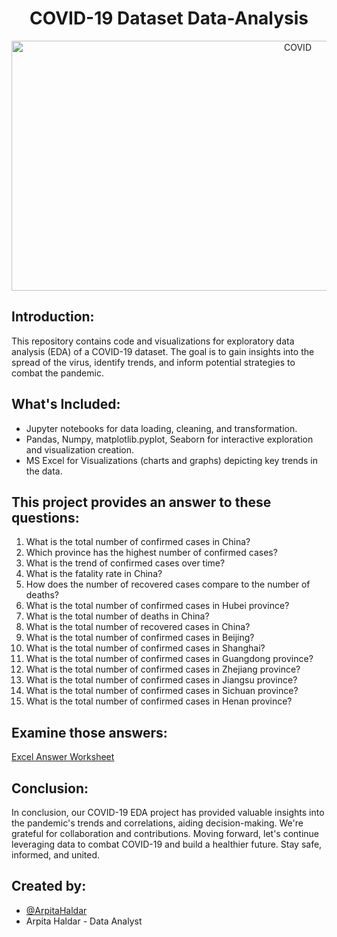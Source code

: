 <h1 align="center">COVID-19 Dataset Data-Analysis</h1>

<p align="center" <a target="_blank" rel="noreferrer"> <img src="https://newsroom.uvahealth.com/wp-content/uploads/2022/08/GettyCOVID.jpg" alt="COVID" width="900" height="400" /> </a>

## Introduction:

This repository contains code and visualizations for exploratory data analysis (EDA) of a COVID-19 dataset. The goal is to gain insights into the spread of the virus, identify trends, and inform potential strategies to combat the pandemic.

## What's Included:

* Jupyter notebooks for data loading, cleaning, and transformation.
* Pandas, Numpy, matplotlib.pyplot, Seaborn for interactive exploration and visualization creation.
* MS Excel for Visualizations (charts and graphs) depicting key trends in the data.

## This project provides an answer to these questions:

1. What is the total number of confirmed cases in China?
2. Which province has the highest number of confirmed cases?
3. What is the trend of confirmed cases over time?
4. What is the fatality rate in China?
5. How does the number of recovered cases compare to the number of deaths?
6. What is the total number of confirmed cases in Hubei province?
7. What is the total number of deaths in China?
8. What is the total number of recovered cases in China?
9. What is the total number of confirmed cases in Beijing?
10. What is the total number of confirmed cases in Shanghai?
11. What is the total number of confirmed cases in Guangdong province?
12. What is the total number of confirmed cases in Zhejiang province?
13. What is the total number of confirmed cases in Jiangsu province?
14. What is the total number of confirmed cases in Sichuan province?
15. What is the total number of confirmed cases in Henan province?

## Examine those answers:

[Excel Answer Worksheet](https://github.com/ArpitaHaldar/COVID-Data-Data-Analysis/blob/main/COVID_EDA(ArpitaHaldar).xlsx)

## Conclusion:

In conclusion, our COVID-19 EDA project has provided valuable insights into the pandemic's trends and correlations, aiding decision-making. We're grateful for collaboration and contributions. Moving forward, let's continue leveraging data to combat COVID-19 and build a healthier future. Stay safe, informed, and united.

## Created by:

- [@ArpitaHaldar](https://github.com/ArpitaHaldar)
- Arpita Haldar - Data Analyst
